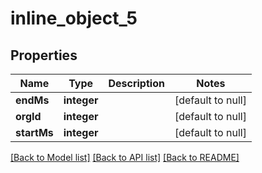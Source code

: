 # inline_object_5

## Properties
Name | Type | Description | Notes
------------ | ------------- | ------------- | -------------
**endMs** | **integer** |  | [default to null]
**orgId** | **integer** |  | [default to null]
**startMs** | **integer** |  | [default to null]

[[Back to Model list]](../README.md#documentation-for-models) [[Back to API list]](../README.md#documentation-for-api-endpoints) [[Back to README]](../README.md)


